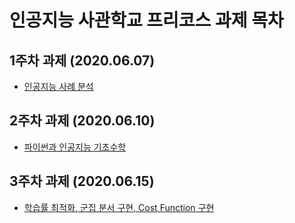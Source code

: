 인공지능 사관학교 프리코스 과제 목차
=======
1주차 과제 (2020.06.07)
-----------
* [인공지능 사례 분석](1주차과제.ipynb)

2주차 과제 (2020.06.10)
-----------
* [파이썬과 인공지능 기초수학](2주차과제.ipynb)

3주차 과제 (2020.06.15)
-----------
* [학습률 최적화, 군집 분서 구현, Cost Function 구현](3주차과제.ipynb)


